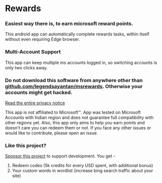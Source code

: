 # Rewards

### Easiest way there is, to earn microsoft reward points. 

This android app can automatically complete rewards tasks, within itself without even requiring Edge browser. 

### Multi-Account Support

This app can keep multiple ms accounts logged in, so switching accounts is only two clicks away. 

### **Do not download this software from anywhere other than [github.com/legendsayantan/msrewards](https://github.com/legendsayantan/MsRewards/releases/latest). Otherwise your accounts might get hacked.**
[Read the entire privacy notice](https://github.com/legendsayantan/MsRewards/blob/master/PRIVACY.md)

This app is not affiliated to Microsoft™. App was tested on Microsoft Accounts with Indian region and does not guarantee full compatibility with other regions yet. 
Also, this app only aims to help you earn points and doesn't care you can redeem them or not. If you face any other issues or would like to contribute, please open an issue.

### Like this project?
[Sponsor this project](https://github.com/sponsors/legendsayantan?o=esb) to support development. You get -
1. Redeem codes (5k credits for every USD spent, with additional bonus)
2. Your custom words in wordlist (increase bing search traffic about your site)
